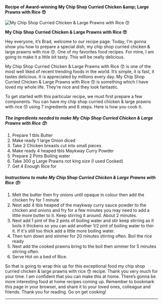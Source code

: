             

#### Recipe of Award-winning My Chip Shop Curried Chicken &amp;amp; Large Prawns with Rice 😙

![My Chip Shop Curried Chicken &amp; Large Prawns with Rice 😙](https://img-global.cpcdn.com/recipes/866188d90b4d20b9/751x532cq70/my-chip-shop-curried-chicken-large-prawns-with-rice-%f0%9f%98%99-recipe-main-photo.jpg)

**My Chip Shop Curried Chicken &amp; Large Prawns with Rice 😙**

Hey everyone, it’s Brad, welcome to our recipe page. Today, I’m gonna show you how to prepare a special dish, my chip shop curried chicken & large prawns with rice 😙. One of my favorites food recipes. For mine, I am going to make it a little bit tasty. This will be really delicious.

My Chip Shop Curried Chicken & Large Prawns with Rice 😙 is one of the most well liked of recent trending foods in the world. It’s simple, it is fast, it tastes delicious. It is appreciated by millions every day. My Chip Shop Curried Chicken & Large Prawns with Rice 😙 is something which I have loved my whole life. They’re nice and they look fantastic.

To get started with this particular recipe, we must first prepare a few components. You can have my chip shop curried chicken & large prawns with rice 😙 using 7 ingredients and 6 steps. Here is how you cook it.

##### The ingredients needed to make My Chip Shop Curried Chicken & Large Prawns with Rice 😙:

1.  Prepare 1 tbls Butter
2.  Make ready 1 large Onion diced
3.  Take 2 Chicken breasts cut into small pieces
4.  Make ready 4 heaped tbls Maykway Curry Powder
5.  Prepare 2 Pints Boiling water
6.  Take 300 g Large Prawns not king size (I used Cooked)
7.  Get 4 Enough Rice for

##### Instructions to make My Chip Shop Curried Chicken & Large Prawns with Rice 😙:

1.  Melt the butter then fry onions until opaque in colour then add the chicken fry for 1 minute
2.  Next add 4 tbls heaped of the maykway curry sauce powder to the chicken and onions and fry for a few minutes you may need to add a little more butter to it. Keep stirring it around. About 2 minutes.
3.  Next add 1 pint of the 2 pints of boiling water and stir keep stirring as it boils it thickens so you can add another 1/2 pint of boiling water to thin it. If it's still too thick add a little more boiling water.
4.  Then turn down and simmer for 20 minutes stirring often. Boil the rice ready
5.  Next add the cooked prawns bring to the boil then simmer for 5 minutes stirring often.
6.  Serve Hot on a bed of Rice.

So that is going to wrap this up for this exceptional food my chip shop curried chicken & large prawns with rice 😙 recipe. Thank you very much for your time. I am confident that you can make this at home. There’s gonna be more interesting food at home recipes coming up. Remember to bookmark this page in your browser, and share it to your loved ones, colleague and friends. Thank you for reading. Go on get cooking!

* * *